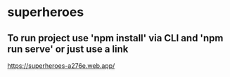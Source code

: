 # superheroes
## To run project use 'npm install' via CLI and 'npm run serve' or just use a link

https://superheroes-a276e.web.app/



